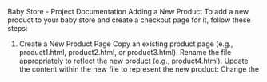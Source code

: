 Baby Store - Project Documentation
Adding a New Product
To add a new product to your baby store and create a checkout page for it, follow these steps:

1. Create a New Product Page
Copy an existing product page (e.g., product1.html, product2.html, or product3.html).
Rename the file appropriately to reflect the new product (e.g., product4.html).
Update the content within the new file to represent the new product:
Change the <title> tag to the new product name.
Update the <img> tag src attribute to the new product image and adjust the alt text.
Modify the product description and price in the <p> tags.
2. Create a New Checkout Page
Similar to creating a product page, copy an existing checkout page (e.g., checkout_product1.html).
Rename the new file (e.g., checkout_product4.html).
Update the details within the file to correspond to the new product:
Adjust the text that describes the product being purchased.
Update the price information.
3. Link the Product Page to the New Checkout Page
In your new product page (product4.html), update the <a> tag that links to the checkout page to point to your new checkout page (checkout_product4.html).
How the Code Works
The project utilizes simple HTML pages to represent a storefront and individual checkout processes. Each product has a dedicated product page and a corresponding checkout page.

Product Pages: Display the product image, description, and a link to add the product to the cart and proceed to checkout.
Checkout Pages: Confirm the product purchase details, including price and a thank you message.

Proposed Improvements
Dynamic Content Management: Implement a server-side solution (e.g., using PHP, Node.js) to dynamically generate product and checkout pages from a database.
CSS Styling: Introduce external CSS stylesheets to improve the UI/UX design across all pages.
JavaScript Enhancements: Use JavaScript to manage cart functionalities dynamically, including adding items, removing items, and updating the cart in real time.
Responsive Design: Ensure that all pages are responsive and look good on all devices by using responsive design techniques like CSS media queries.
Exploring Modern Frameworks: For developers interested in advancing the project with modern development frameworks, consider exploring projects that use Next.js on GitHub. These projects can provide insights into building more scalable and efficient applications.
## You can view such projects here https://github.com/alanqoudif .


## How to Deploy on 000webhost

Deploying your project on 000webhost is a straightforward process that allows you to make your website accessible to the public for free. Here are the steps to upload your project files to 000webhost:

### Step 1: Create an Account
- Visit https://www.000webhost.com/.
- Sign up for a free account by clicking on the "Sign Up Free" button.
- Fill in your details and create your account.

### Step 2: Create a New Website
- Once your account is set up, log in to your 000webhost dashboard.
- Click on the "New Website" button.
- Enter a name for your website; this will also determine your site's subdomain (e.g., `yourprojectname.000webhostapp.com`).
- Set a password for FTP access if required.

### Step 3: Upload Your Files
- After creating your website, you will be directed to the website's dashboard.
- Go to the "File Manager" section.
- You can upload your project files here. Navigate to the `public_html` directory.
- Click on the "Upload Files" button and select your project's HTML files from your computer to upload them.
- Ensure you upload all related files (HTML, images, and any other assets) into the `public_html` folder.

### Step 4: Check Your Website
- Once the files are uploaded, navigate to your web address (e.g., `https://yourprojectname.000webhostapp.com`) to see your website live on the internet.

### Step 5: Managing Your Website
- You can return to the 000webhost dashboard at any time to manage your website.
- Use the control panel to manage files, check website statistics, and configure further settings.

### Troubleshooting Common Issues
- If your website is not displaying correctly, make sure that all files were uploaded correctly and that your homepage is named `index.html`.
- For issues related to site availability or errors, consult the 000webhost forums and help documents for guidance.


## You can view such projects here https://github.com/alanqoudif .